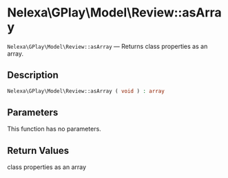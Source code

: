 # Nelexa\GPlay\Model\Review::asArray
`Nelexa\GPlay\Model\Review::asArray` — Returns class properties as an array.

## Description
```php
Nelexa\GPlay\Model\Review::asArray ( void ) : array
```

## Parameters
This function has no parameters.

## Return Values
class properties as an array

